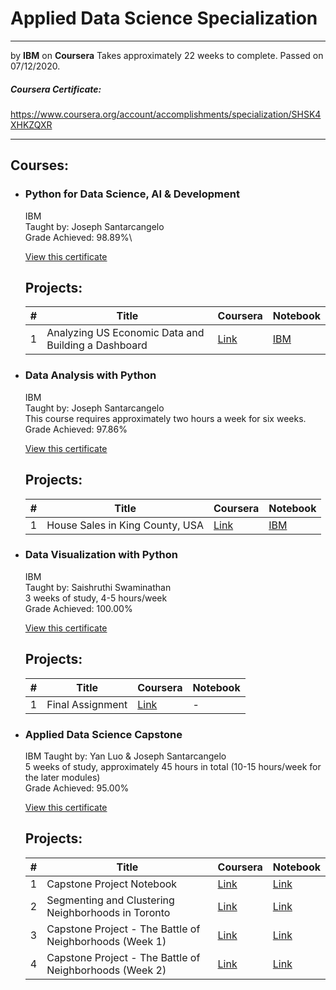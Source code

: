 # Applied Data Science Specialization
---
by **IBM** on **Coursera**
Takes approximately 22 weeks to complete.
Passed on 07/12/2020.
##### Coursera Certificate:
https://www.coursera.org/account/accomplishments/specialization/SHSK4XHKZQXR

---
## Courses:

- ### Python for Data Science, AI & Development
    IBM\
    Taught by: Joseph Santarcangelo\
    Grade Achieved: 98.89%\

    [View this certificate](https://www.coursera.org/account/accomplishments/certificate/GFQHH5JE33LK)
    
    ## Projects:
    |#| Title      | Coursera | Notebook |
    | - | ----------- | ----------- |-|
    |1| Analyzing US Economic Data and Building a Dashboard      | [Link](https://www.coursera.org/learn/python-for-applied-data-science-ai/peer/Unk9R/analyzing-us-economic-data-and-building-a-dashboard/review/MOsKdsQnEeqtMBITalRoAw)       |[IBM](https://eu-gb.dataplatform.cloud.ibm.com/analytics/notebooks/v2/517dd9a8-69c3-4ffe-bb18-338b6402d3d3/view?access_token=ea75beb743af044b17de0634e278975b01a622163b68b46b82717c21a48651ec)|


- ### Data Analysis with Python
    IBM\
    Taught by: Joseph Santarcangelo\
    This course requires approximately two hours a week for six weeks.\
    Grade Achieved: 97.86%

    [View this certificate](https://www.coursera.org/account/accomplishments/certificate/EKS4WB35EC8J)
    ## Projects:
    |#| Title      | Coursera | Notebook |
    | - | ----------- | ----------- |-|
    |1| House Sales in King County, USA      | [Link](https://www.coursera.org/learn/data-analysis-with-python/peer/kKAn8/house-sales-in-king-county-usa/review/X1HIVsQ0EeqJ2ApQk5WvoQ)       |[IBM](https://eu-gb.dataplatform.cloud.ibm.com/analytics/notebooks/v2/6e168fd3-49ae-4429-b775-07e0bb32a1ae/view?access_token=3e7238c1fd8f0f7f3d6af66ae26ceb2cfadb6dfc7f881bcd1d4f446d0eb5ea2d)|

- ### Data Visualization with Python
    IBM\
    Taught by: Saishruthi Swaminathan\
    3 weeks of study, 4-5 hours/week\
    Grade Achieved: 100.00%

    [View this certificate](https://www.coursera.org/account/accomplishments/certificate/593VA2LDBVTC)
    ## Projects:
    |#| Title      | Coursera | Notebook |
    | - | ----------- | ----------- |-|
    |1| Final Assignment      | [Link](https://www.coursera.org/learn/python-for-data-visualization/peer/Ss7MT/final-assignment/review/e-3SHcQ3Eeqy0A7Er6Y5bw)       |-|

- ### Applied Data Science Capstone
    IBM
    Taught by: Yan Luo & Joseph Santarcangelo\
    5 weeks of study, approximately 45 hours in total (10-15 hours/week for the later modules)\
    Grade Achieved: 95.00%

    [View this certificate](https://www.coursera.org/account/accomplishments/certificate/SWU3VLQG6KMD)
    ## Projects:
    |#| Title      | Coursera | Notebook |
    | - | ----------- | ----------- |-|
    |1| Capstone Project Notebook      | [Link](https://www.coursera.org/learn/applied-data-science-capstone/peer/HVJQt/capstone-project-notebook/review/6Eawk8Q8EeqewQoNh9y7aQ)       |[Link](Applied%20Data%20Science%20Capstone/Notebook%201.ipynb)|
    |2| Segmenting and Clustering Neighborhoods in Toronto      | [Link](https://www.coursera.org/learn/applied-data-science-capstone/peer/I1bDq/segmenting-and-clustering-neighborhoods-in-toronto/review/D21Zf8RKEeq4gxLS1Xi0mQ)       |[Link](Applied%20Data%20Science%20Capstone/Notebook%202.ipynb)|
    |3| Capstone Project - The Battle of Neighborhoods (Week 1)      | [Link](https://www.coursera.org/learn/applied-data-science-capstone/peer/60zST/capstone-project-the-battle-of-neighborhoods-week-1/review/wv4_ccRjEeqJ2ApQk5WvoQ)       |[Link](Applied%20Data%20Science%20Capstone/Capstone%20Project%20-%20Data.ipynb)|
    |4| Capstone Project - The Battle of Neighborhoods (Week 2)      | [Link](https://www.coursera.org/learn/applied-data-science-capstone/peer/3a01f/capstone-project-the-battle-of-neighborhoods-week-2/review/TODJucRxEeql1A5WxvNUrQ)       |[Link](Applied%20Data%20Science%20Capstone/Final.ipynb)|


